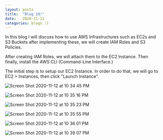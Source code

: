 ```yaml
---
layout: posts
title:  "Blog 10!"
date:   2020-11-11
categories: blogs :)
---
```


In this blog I will discuss how to use AWS Infrastructures such as EC2s and S3 Buckets after implementing these, we will create IAM Roles and S3 Policies.

After creating IAM Roles, we will attach them to the EC2 Instance. Then finally, install the AWS CLI (Command-Line Interface.)

The initial step is to setup our EC2 Instance. In order to do that, we will go to EC2 > Instances, then click "Launch Instance".

![Screen Shot 2020-11-12 at 10 34 45 PM](https://user-images.githubusercontent.com/70425468/99037325-5a669280-2538-11eb-8da5-dc1c2ed1f519.png)

![Screen Shot 2020-11-12 at 10 35 16 PM](https://user-images.githubusercontent.com/70425468/99037328-5b97bf80-2538-11eb-84f1-0993bf5e0db8.png)

![Screen Shot 2020-11-12 at 10 35 23 PM](https://user-images.githubusercontent.com/70425468/99037373-6baf9f00-2538-11eb-9d1f-8b9ecef9fb57.png)

![Screen Shot 2020-11-12 at 10 35 55 PM](https://user-images.githubusercontent.com/70425468/99037382-6e11f900-2538-11eb-9236-88f56737ac9e.png)

![Screen Shot 2020-11-12 at 10 36 01 PM](https://user-images.githubusercontent.com/70425468/99037391-710ce980-2538-11eb-89fc-7b379a78c10d.png)

![Screen Shot 2020-11-12 at 10 39 07 PM](https://user-images.githubusercontent.com/70425468/99037396-7407da00-2538-11eb-8bfc-2150da7596f9.png)
